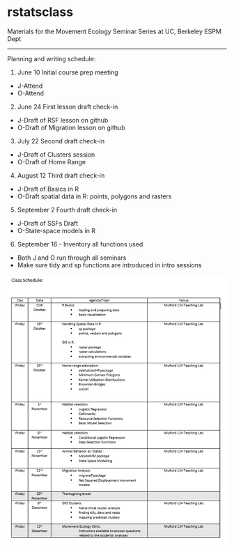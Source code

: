 # rstatsclass
Materials for the Movement Ecology Seminar Series at UC, Berkeley ESPM Dept

---
Planning and writing schedule:
  
1. June 10	Initial course prep meeting  
* J-Attend	 
* O-Attend  
  
2. June 24	First lesson draft check-in	  
* J-Draft of RSF lesson on github  	  
* O-Draft of Migration lesson on github  
  
3. July 22	Second draft check-in	    
* J-Draft of Clusters session	    
* O-Draft of Home Range    
  
4. August 12	Third draft check-in	    
* J-Draft of Basics in R	  
* O-Draft spatial data in R: points, polygons and rasters  
  
5. September 2	Fourth draft check-in	    
* J-Draft of SSFs	Draft   
* O-State-space models in R  

6. September 16 - Inventory all functions used
* Both J and O run through all seminars
* Make sure tidy and sp functions are introduced in intro sessions

![Class Schedule](schedule.png)
